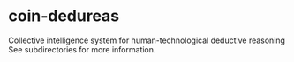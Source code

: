 # coin-dedureas
Collective intelligence system for human-technological deductive reasoning  
See subdirectories for more information.